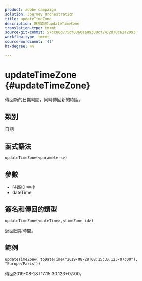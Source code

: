 ```yaml
---
product: adobe campaign
solution: Journey Orchestration
title: updateTimeZone
description: 瞭解函式updateTimeZone
translation-type: tm+mt
source-git-commit: 57dc86d775bf8860aa09300cf2432d70c62a2993
workflow-type: tm+mt
source-wordcount: '41'
ht-degree: 4%

---
```



# updateTimeZone {#updateTimeZone}

傳回新的日期時間，同時傳回新的時區。

## 類別

日期

## 函式語法

`updateTimeZone(<parameters>)`

## 參數

* 時區ID:字串
* dateTime

## 簽名和傳回的類型

`updateTimeZone(<dateTime>,<timeZone id>)`

返回日期時間。

## 範例

`updateTimeZone( toDateTime("2019-08-28T08:15:30.123-07:00"), "Europe/Paris"))`

傳回2019-08-28T17:15:30.123+02:00。

<!--`updateTimeZone( toDateTime("2019-08-28T08:15:30.123-07:00"), toTimeZone("Europe/Paris")))`

Returns "2019-08-28T17:15:30.123+02:00".-->
